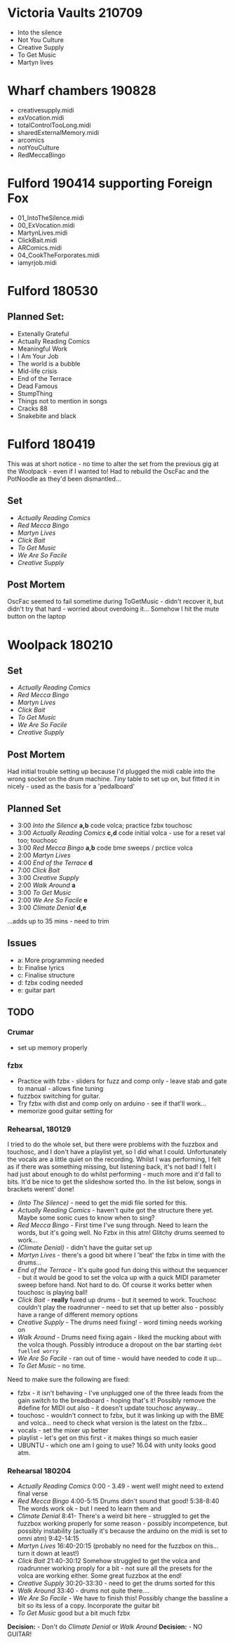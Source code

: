 
# Victoria Vaults 210709

- Into the silence
- Not You Culture
- Creative Supply
- To Get Music
- Martyn lives





# Wharf chambers 190828

- creativesupply.midi
- exVocation.midi
- totalControlTooLong.midi
- sharedExternalMemory.midi
- arcomics
- notYouCulture
- RedMeccaBingo


# Fulford 190414 supporting Foreign Fox

- 01_IntoTheSilence.midi
- 00_ExVocation.midi
- MartynLives.midi
- ClickBait.midi
- ARComics.midi
- 04_CookTheForporates.midi
- iamyrjob.midi



# Fulford 180530


## Planned Set:

- Extenally Grateful
- Actually Reading Comics
- Meaningful Work
- I Am Your Job
- The world is a bubble
- Mid-life crisis
- End of the Terrace
- Dead Famous
- StumpThing
- Things not to mention in songs
- Cracks 88
- Snakebite and black


# Fulford 180419

This was at short notice - no time to alter the set from the previous gig at the Woolpack - even if I wanted to!
Had to rebuild the OscFac and the PotNoodle as they'd been dismantled...


## Set

- *Actually Reading Comics*
- *Red Mecca Bingo*
- *Martyn Lives*
- *Click Bait*
- *To Get Music*
- *We Are So Facile*
- *Creative Supply*

## Post Mortem

OscFac seemed to fail sometime during ToGetMusic - didn't recover it, but
didn't try that hard - worried about overdoing it... Somehow I hit the 
mute button on the laptop 




# Woolpack 180210

## Set

- *Actually Reading Comics*
- *Red Mecca Bingo*
- *Martyn Lives*
- *Click Bait*
- *To Get Music*
- *We Are So Facile*
- *Creative Supply*

## Post Mortem

Had initial trouble setting up because I'd plugged the midi cable 
into the wrong socket on the drum machine. *Tiny* table to set up on,
but fitted it in nicely - used as the basis for a 'pedalboard'

## Planned Set 

- 3:00 *Into the Silence* **a,b** code volca; practice fzbx touchosc
- 3:00 *Actually Reading Comics* **c,d** code initial volca - use for a reset val too;  touchosc
- 3:00 *Red Mecca Bingo* **a,b** code bme sweeps / prctice volca
- 2:00 *Martyn Lives* 
- 4:00 *End of the Terrace* **d**
- 7:00 *Click Bait* 
- 3:00 *Creative Supply* 
- 2:00 *Walk Around* **a**
- 3:00 *To Get Music*
- 2:00 *We Are So Facile* **e**
- 3:00 *Climate Denial* **d,e**


...adds up to 35 mins - need to trim

## Issues

- a: More programming needed
- b: Finalise lyrics
- c: Finalise structure
- d: fzbx coding needed
- e: guitar part 

## TODO

### Crumar

- set up memory properly


### fzbx

- Practice with fzbx - sliders for fuzz and comp only - leave stab and gate to manual - allows fine tuning
- fuzzbox switching for guitar.
- Try fzbx with dist and comp only on arduino - see if that'll work...
- memorize good guitar setting for 


### Rehearsal, 180129

I tried to do the whole set, but there were problems with the fuzzbox and touchosc, and I don't have a playlist yet, so I did what I could. Unfortunately the vocals are a little quiet on the recording. Whilst I was performing, I felt as if there was something missing, but listening back, it's not bad! 
I felt I had just about enough to do whilst performing - much more and it'd fall to bits. It'd be nice to get the slideshow sorted tho.
In the list below, songs in brackets werent' done!

- *(Into The Silence)* - need to get the midi file sorted for this.
- *Actually Reading Comics* - haven't quite got the structure there yet. Maybe some sonic cues to know when to sing?
- *Red Mecca Bingo* - First time I've sung through. Need to learn the words, but it's going well. No Fzbx in this atm! Glitchy drums seemed to work...
- *(Climate Denial)* - didn't have the guitar set up 
- *Martyn Lives* - there's a good bit where I 'beat' the fzbx in time with the drums...
- *End of the Terrace* - It's quite good fun doing this without the sequencer - but it would be good to set the volca up with a quick MIDI parameter sweep before hand. Not hard to do. Of course it works better when touchosc is playing ball!
- *Click Bait* - **really** fuxed up drums - but it seemed to work. Touchosc couldn't play the roadrunner - need to set that up better also - possibly have a range of different memory options
- *Creative Supply* - The drums need fixing! - word timing needs working on
- *Walk Around* - Drums need fixing again - liked the mucking about with the volca though. Possibly introduce a dropout on the bar starting `debt fuelled worry`
- *We Are So Facile* - ran out of time - would have needed to code it up...
- *To Get Music* - no time. 


Need to make sure the following are fixed:

- fzbx - it isn't behaving - I've unplugged one of the three leads from the gain switch to the breadboard - hoping that's it! Possibly remove the #define for MIDI out also - it doesn't update touchosc anyway...
- touchosc - wouldn't connect to fzbx, but it was linking up with the BME and volca... need to check what version is the latest on the fzbx...
- vocals - set the mixer up better
- playlist - let's get on this first - it makes things so much easier
- UBUNTU - which one am I going to use? 16.04 with unity looks good atm. 

### Rehearsal 180204

- *Actually Reading Comics* 0:00 - 3.49 - went well! might need to extend final verse
- *Red Mecca Bingo* 4:00-5:15  Drums didn't sound that good! 5:38-8:40  The words work ok - but I need to learn them and 
- *Climate Denial* 8:41- There's a weird bit here - struggled to get the fuzzbox working properly for some reason - possibly incompetence, but possibly instability (actually it's because the arduino on the midi is set to omni atm) 9:42-14:15
- *Martyn Lives* 16:40-20:15 (probably no need for the fuzzbox on this... turn it down at least!)
- *Click Bait* 21:40-30:12 Somehow struggled to get the volca and roadrunner working proply for a bit - not sure all the presets for the volca are working either. Some great fuzzbox at the end!
- *Creative Supply* 30:20-33:30 - need to get the drums sorted for this
- *Walk Around* 33:40 - drums not quite there....
- *We Are So Facile* - We have to finish this! Possibly change the bassline a bit so its less of a copy. Incorporate the guitar bit 
- *To Get Music* good but a bit much fzbx

**Decision:** - Don't do *Climate Denial* or *Walk Around* 
**Decision:** - NO GUITAR!

